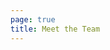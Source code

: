 ```yaml
---
page: true
title: Meet the Team
---
```


<script setup>
import TeamPage from './team/TeamPage.kdu'
</script>

<TeamPage />
